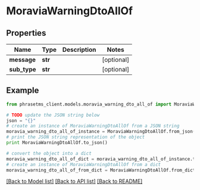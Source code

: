 # MoraviaWarningDtoAllOf

## Properties

| Name         | Type    | Description | Notes      |
| ------------ | ------- | ----------- | ---------- |
| **message**  | **str** |             | [optional] |
| **sub_type** | **str** |             | [optional] |

## Example

```python
from phrasetms_client.models.moravia_warning_dto_all_of import MoraviaWarningDtoAllOf

# TODO update the JSON string below
json = "{}"
# create an instance of MoraviaWarningDtoAllOf from a JSON string
moravia_warning_dto_all_of_instance = MoraviaWarningDtoAllOf.from_json(json)
# print the JSON string representation of the object
print MoraviaWarningDtoAllOf.to_json()

# convert the object into a dict
moravia_warning_dto_all_of_dict = moravia_warning_dto_all_of_instance.to_dict()
# create an instance of MoraviaWarningDtoAllOf from a dict
moravia_warning_dto_all_of_from_dict = MoraviaWarningDtoAllOf.from_dict(moravia_warning_dto_all_of_dict)
```

[[Back to Model list]](../README.md#documentation-for-models) [[Back to API list]](../README.md#documentation-for-api-endpoints) [[Back to README]](../README.md)
